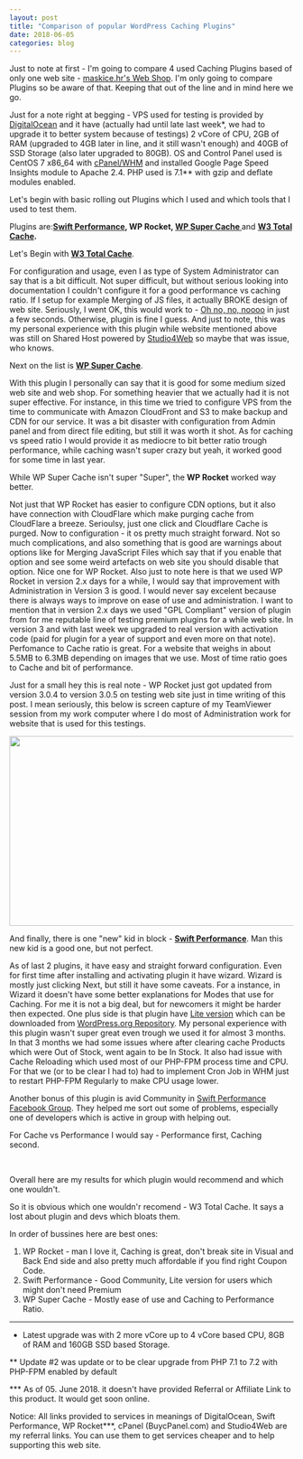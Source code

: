 ```yaml
---
layout: post
title: "Comparison of popular WordPress Caching Plugins"
date: 2018-06-05
categories: blog
---
```

Just to note at first - I'm going to compare 4 used Caching Plugins based of only one web site - <a href="https://idzan.eu/portfolio/graphics-design,web-administration,web-design/website-and-webshop-of-maskice-hr-zagreb/">maskice.hr's Web Shop</a>. I'm only going to compare Plugins so be aware of that. Keeping that out of the line and in mind here we go.

Just for a note right at begging - VPS used for testing is provided by <a href="https://idzan.eu/go/digitalocean/" target="_blank" rel="noopener">DigitalOcean</a> and it have (actually had until late last week*, we had to upgrade it to better system because of testings) 2 vCore of CPU, 2GB of RAM (upgraded to 4GB later in line, and it still wasn't enough) and 40GB of SSD Storage (also later upgraded to 80GB). OS and Control Panel used is CentOS 7 x86_64 with <a href="https://idzan.eu/go/buycpanel-com/" target="_blank" rel="noopener">cPanel/WHM</a> and installed Google Page Speed Insights module to Apache 2.4. PHP used is 7.1** with gzip and deflate modules enabled.

Let's begin with basic rolling out Plugins which I used and which tools that I used to test them.
<p style="text-align: left;">Plugins are:<strong><a href="https://idzan.eu/go/swift-performance/" target="_blank" rel="noopener">Swift Performance</a>, WP Rocket, <a href="https://hr.wordpress.org/plugins/wp-super-cache/" target="_blank" rel="noopener">WP Super Cache </a></strong>and <strong><a href="https://wordpress.org/plugins/w3-total-cache/">W3 Total Cache</a>.</strong></p>
Let's Begin with <a href="https://wordpress.org/plugins/w3-total-cache/"><strong>W3 Total Cache</strong></a>.

For configuration and usage, even I as type of System Administrator can say that is a bit difficult. Not super difficult, but without serious looking into documentation I couldn't configure it for a good performance vs caching ratio. If I setup for example Merging of JS files, it actually BROKE design of web site. Seriously, I went OK, this would work to - <a href="https://www.youtube.com/watch?v=umDr0mPuyQc" target="_blank" rel="noopener">Oh no, no, noooo</a> in just a few seconds. Otherwise, plugin is fine I guess. And just to note, this was my personal experience with this plugin while website mentioned above was still on Shared Host powered by <a href="https://idzan.eu/go/studio4web/" target="_blank" rel="noopener">Studio4Web</a> so maybe that was issue, who knows.

Next on the list is <strong><a href="https://hr.wordpress.org/plugins/wp-super-cache/" target="_blank" rel="noopener">WP Super Cache</a></strong>.

With this plugin I personally can say that it is good for some medium sized web site and web shop. For something heavier that we actually had it is not super effective. For instance, in this time we tried to configure VPS from the time to communicate with Amazon CloudFront and S3 to make backup and CDN for our service. It was a bit disaster with configuration from Admin panel and from direct file editing, but still it was worth it shot. As for caching vs speed ratio I would provide it as mediocre to bit better ratio trough performance, while caching wasn't super crazy but yeah, it worked good for some time in last year.

While WP Super Cache isn't super "Super", the <strong>WP Rocket</strong> worked way better.

Not just that WP Rocket has easier to configure CDN options, but it also have connection with CloudFlare which make purging cache from CloudFlare a breeze. Serioulsy, just one click and Cloudflare Cache is purged. Now to configuration - it os pretty much straight forward. Not so much complications, and also something that is good are warnings about options like for Merging JavaScript Files which say that if you enable that option and see some weird artefacts on web site you should disable that option. Nice one for WP Rocket. Also just to note here is that we used WP Rocket in version 2.x days for a while, I would say that improvement with Administration in Version 3 is good. I would never say excelent because there is always ways to improve on ease of use and administration. I want to mention that in version 2.x days we used "GPL Compliant" version of plugin from for me reputable line of testing premium plugins for a while web site. In version 3 and with last week we upgraded to real version with activation code (paid for plugin for a year of support and even more on that note). Perfomance to Cache ratio is great. For a website that weighs in about 5.5MB to 6.3MB depending on images that we use. Most of time ratio goes to Cache and bit of performance.

Just for a small hey this is real note - WP Rocket just got updated from version 3.0.4 to version 3.0.5 on testing web site just in time writing of this post. I mean seriously, this below is screen capture of my TeamViewer session from my work computer where I do most of Administration work for website that is used for this testings.

<a href="https://idzan.eu/wp-content/uploads/2018/06/2018-06-05-20_19_23-MARKO-HP-15-AY0-TeamViewer-Free-license-non-commercial-use-only.png"><img class="aligncenter size-large wp-image-865" src="https://idzan.eu/wp-content/uploads/2018/06/2018-06-05-20_19_23-MARKO-HP-15-AY0-TeamViewer-Free-license-non-commercial-use-only-1024x337.png" alt="" width="1020" height="336" /></a>

And finally, there is one "new" kid in block - <strong><a href="https://idzan.eu/go/swift-performance/" target="_blank" rel="noopener">Swift Performance</a></strong>. Man this new kid is a good one, but not perfect.

As of last 2 plugins, it have easy and straight forward configuration. Even for first time after installing and activating plugin it have wizard. Wizard is mostly just clicking Next, but still it have some caveats. For a instance, in Wizard it doesn't have some better explanations for Modes that use for Caching. For me it is not a big deal, but for newcomers it might be harder then expected. One plus side is that plugin have <a href="https://wordpress.org/plugins/swift-performance-lite/" target="_blank" rel="noopener">Lite version</a> which can be downloaded from <a href="https://wordpress.org/plugins/swift-performance-lite/" target="_blank" rel="noopener">WordPress.org Repository</a>. My personal experience with this plugin wasn't super great even trough we used it for almost 3 months. In that 3 months we had some issues where after clearing cache Products which were Out of Stock, went again to be In Stock. It also had issue with Cache Reloading which used most of our PHP-FPM process time and CPU. For that we (or to be clear I had to) had to implement Cron Job in WHM just to restart PHP-FPM Regularly to make CPU usage lower.

Another bonus of this plugin is avid Community in <a href="https://www.facebook.com/groups/SwiftPerformanceUsers/" target="_blank" rel="noopener">Swift Performance Facebook Group</a>. They helped me sort out some of problems, especially one of developers which is active in group with helping out.

For Cache vs Performance I would say - Performance first, Caching second.

&nbsp;

Overall here are my results for which plugin would recommend and which one wouldn't.

So it is obvious which one wouldn'r recomend - W3 Total Cache. It says a lost about plugin and devs which bloats them.

In order of bussines here are best ones:
<ol>
 	<li>WP Rocket - man I love it, Caching is great, don't break site in Visual and Back End side and also pretty much affordable if you find right Coupon Code.</li>
 	<li>Swift Performance - Good Community, Lite version for users which might don't need Premium</li>
 	<li>WP Super Cache - Mostly ease of use and Caching to Performance Ratio.</li>
</ol>

<hr />

* Latest upgrade was with 2 more vCore up to 4 vCore based CPU, 8GB of RAM and 160GB SSD based Storage.

** Update #2 was update or to be clear upgrade from PHP 7.1 to 7.2 with PHP-FPM enabled by default

*** As of 05. June 2018. it doesn't have provided Referral or Affiliate Link to this product. It would get soon online.

Notice: All links provided to services in meanings of DigitalOcean, Swift Performance, WP Rocket***, cPanel (BuycPanel.com) and Studio4Web are my referral links. You can use them to get services cheaper and to help supporting this web site.